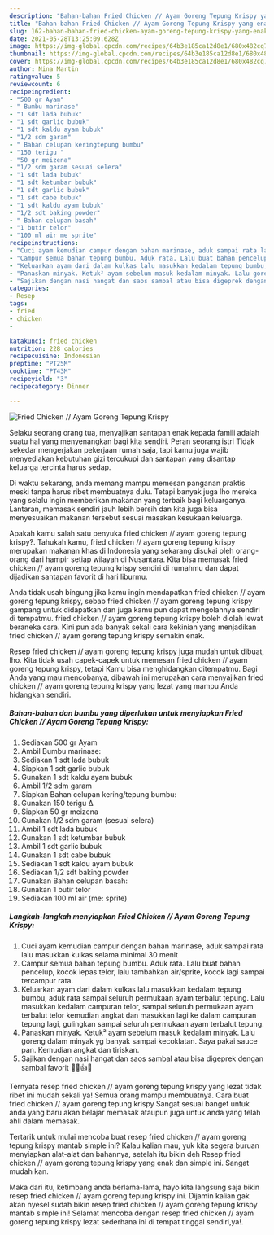 ```yaml
---
description: "Bahan-bahan Fried Chicken // Ayam Goreng Tepung Krispy yang enak dan Mudah Dibuat"
title: "Bahan-bahan Fried Chicken // Ayam Goreng Tepung Krispy yang enak dan Mudah Dibuat"
slug: 162-bahan-bahan-fried-chicken-ayam-goreng-tepung-krispy-yang-enak-dan-mudah-dibuat
date: 2021-05-28T13:25:09.628Z
image: https://img-global.cpcdn.com/recipes/64b3e185ca12d8e1/680x482cq70/fried-chicken-ayam-goreng-tepung-krispy-foto-resep-utama.jpg
thumbnail: https://img-global.cpcdn.com/recipes/64b3e185ca12d8e1/680x482cq70/fried-chicken-ayam-goreng-tepung-krispy-foto-resep-utama.jpg
cover: https://img-global.cpcdn.com/recipes/64b3e185ca12d8e1/680x482cq70/fried-chicken-ayam-goreng-tepung-krispy-foto-resep-utama.jpg
author: Nina Martin
ratingvalue: 5
reviewcount: 6
recipeingredient:
- "500 gr Ayam"
- " Bumbu marinase"
- "1 sdt lada bubuk"
- "1 sdt garlic bubuk"
- "1 sdt kaldu ayam bubuk"
- "1/2 sdm garam"
- " Bahan celupan keringtepung bumbu"
- "150 terigu "
- "50 gr meizena"
- "1/2 sdm garam sesuai selera"
- "1 sdt lada bubuk"
- "1 sdt ketumbar bubuk"
- "1 sdt garlic bubuk"
- "1 sdt cabe bubuk"
- "1 sdt kaldu ayam bubuk"
- "1/2 sdt baking powder"
- " Bahan celupan basah"
- "1 butir telor"
- "100 ml air me sprite"
recipeinstructions:
- "Cuci ayam kemudian campur dengan bahan marinase, aduk sampai rata lalu masukkan kulkas selama minimal 30 menit"
- "Campur semua bahan tepung bumbu. Aduk rata. Lalu buat bahan pencelup, kocok lepas telor, lalu tambahkan air/sprite, kocok lagi sampai tercampur rata."
- "Keluarkan ayam dari dalam kulkas lalu masukkan kedalam tepung bumbu, aduk rata sampai seluruh permukaan ayam terbalut tepung. Lalu masukkan kedalam campuran telor, sampai seluruh permukaan ayam terbalut telor kemudian angkat dan masukkan lagi ke dalam campuran tepung lagi, gulingkan sampai seluruh permukaan ayam terbalut tepung."
- "Panaskan minyak. Ketuk² ayam sebelum masuk kedalam minyak. Lalu goreng dalam minyak yg banyak sampai kecoklatan. Saya pakai sauce pan. Kemudian angkat dan tiriskan."
- "Sajikan dengan nasi hangat dan saos sambal atau bisa digeprek dengan sambal favorit 🍗🍚👍😋"
categories:
- Resep
tags:
- fried
- chicken
- 

katakunci: fried chicken  
nutrition: 228 calories
recipecuisine: Indonesian
preptime: "PT25M"
cooktime: "PT43M"
recipeyield: "3"
recipecategory: Dinner

---
```



![Fried Chicken // Ayam Goreng Tepung Krispy](https://img-global.cpcdn.com/recipes/64b3e185ca12d8e1/680x482cq70/fried-chicken-ayam-goreng-tepung-krispy-foto-resep-utama.jpg)

Selaku seorang orang tua, menyajikan santapan enak kepada famili adalah suatu hal yang menyenangkan bagi kita sendiri. Peran seorang istri Tidak sekedar mengerjakan pekerjaan rumah saja, tapi kamu juga wajib menyediakan kebutuhan gizi tercukupi dan santapan yang disantap keluarga tercinta harus sedap.

Di waktu  sekarang, anda memang mampu memesan panganan praktis meski tanpa harus ribet membuatnya dulu. Tetapi banyak juga lho mereka yang selalu ingin memberikan makanan yang terbaik bagi keluarganya. Lantaran, memasak sendiri jauh lebih bersih dan kita juga bisa menyesuaikan makanan tersebut sesuai masakan kesukaan keluarga. 



Apakah kamu salah satu penyuka fried chicken // ayam goreng tepung krispy?. Tahukah kamu, fried chicken // ayam goreng tepung krispy merupakan makanan khas di Indonesia yang sekarang disukai oleh orang-orang dari hampir setiap wilayah di Nusantara. Kita bisa memasak fried chicken // ayam goreng tepung krispy sendiri di rumahmu dan dapat dijadikan santapan favorit di hari liburmu.

Anda tidak usah bingung jika kamu ingin mendapatkan fried chicken // ayam goreng tepung krispy, sebab fried chicken // ayam goreng tepung krispy gampang untuk didapatkan dan juga kamu pun dapat mengolahnya sendiri di tempatmu. fried chicken // ayam goreng tepung krispy boleh diolah lewat beraneka cara. Kini pun ada banyak sekali cara kekinian yang menjadikan fried chicken // ayam goreng tepung krispy semakin enak.

Resep fried chicken // ayam goreng tepung krispy juga mudah untuk dibuat, lho. Kita tidak usah capek-capek untuk memesan fried chicken // ayam goreng tepung krispy, tetapi Kamu bisa menghidangkan ditempatmu. Bagi Anda yang mau mencobanya, dibawah ini merupakan cara menyajikan fried chicken // ayam goreng tepung krispy yang lezat yang mampu Anda hidangkan sendiri.

<!--inarticleads1-->

##### Bahan-bahan dan bumbu yang diperlukan untuk menyiapkan Fried Chicken // Ayam Goreng Tepung Krispy:

1. Sediakan 500 gr Ayam
1. Ambil  Bumbu marinase:
1. Sediakan 1 sdt lada bubuk
1. Siapkan 1 sdt garlic bubuk
1. Gunakan 1 sdt kaldu ayam bubuk
1. Ambil 1/2 sdm garam
1. Siapkan  Bahan celupan kering/tepung bumbu:
1. Gunakan 150 terigu Δ
1. Siapkan 50 gr meizena
1. Gunakan 1/2 sdm garam (sesuai selera)
1. Ambil 1 sdt lada bubuk
1. Gunakan 1 sdt ketumbar bubuk
1. Ambil 1 sdt garlic bubuk
1. Gunakan 1 sdt cabe bubuk
1. Sediakan 1 sdt kaldu ayam bubuk
1. Sediakan 1/2 sdt baking powder
1. Gunakan  Bahan celupan basah:
1. Gunakan 1 butir telor
1. Sediakan 100 ml air (me: sprite)




<!--inarticleads2-->

##### Langkah-langkah menyiapkan Fried Chicken // Ayam Goreng Tepung Krispy:

1. Cuci ayam kemudian campur dengan bahan marinase, aduk sampai rata lalu masukkan kulkas selama minimal 30 menit
1. Campur semua bahan tepung bumbu. Aduk rata. Lalu buat bahan pencelup, kocok lepas telor, lalu tambahkan air/sprite, kocok lagi sampai tercampur rata.
1. Keluarkan ayam dari dalam kulkas lalu masukkan kedalam tepung bumbu, aduk rata sampai seluruh permukaan ayam terbalut tepung. Lalu masukkan kedalam campuran telor, sampai seluruh permukaan ayam terbalut telor kemudian angkat dan masukkan lagi ke dalam campuran tepung lagi, gulingkan sampai seluruh permukaan ayam terbalut tepung.
1. Panaskan minyak. Ketuk² ayam sebelum masuk kedalam minyak. Lalu goreng dalam minyak yg banyak sampai kecoklatan. Saya pakai sauce pan. Kemudian angkat dan tiriskan.
1. Sajikan dengan nasi hangat dan saos sambal atau bisa digeprek dengan sambal favorit 🍗🍚👍😋




Ternyata resep fried chicken // ayam goreng tepung krispy yang lezat tidak ribet ini mudah sekali ya! Semua orang mampu membuatnya. Cara buat fried chicken // ayam goreng tepung krispy Sangat sesuai banget untuk anda yang baru akan belajar memasak ataupun juga untuk anda yang telah ahli dalam memasak.

Tertarik untuk mulai mencoba buat resep fried chicken // ayam goreng tepung krispy mantab simple ini? Kalau kalian mau, yuk kita segera buruan menyiapkan alat-alat dan bahannya, setelah itu bikin deh Resep fried chicken // ayam goreng tepung krispy yang enak dan simple ini. Sangat mudah kan. 

Maka dari itu, ketimbang anda berlama-lama, hayo kita langsung saja bikin resep fried chicken // ayam goreng tepung krispy ini. Dijamin kalian gak akan nyesel sudah bikin resep fried chicken // ayam goreng tepung krispy mantab simple ini! Selamat mencoba dengan resep fried chicken // ayam goreng tepung krispy lezat sederhana ini di tempat tinggal sendiri,ya!.

